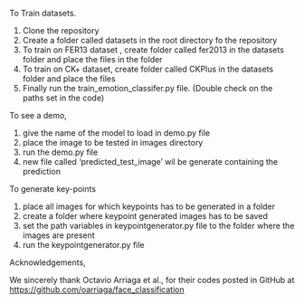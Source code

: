 To Train datasets.

1. Clone the repository
2. Create a folder called datasets in the root directory fo the repository
3. To train on FER13 dataset , create folder called fer2013 in the datasets folder and place the files in the folder
4. To train on CK+ dataset, create folder called CKPlus in the datasets folder and place the files
5. Finally run the train_emotion_classifer.py file. (Double check on the paths set in the code)


To see a demo,


1. give the name of the model to load in demo.py file
2. place the image to be tested in images directory
3. run the demo.py file
4. new file called ‘predicted_test_image’ wil be generate containing the prediction

To generate key-points


1. place all images for which keypoints has to be generated in a folder
2. create a folder where keypoint generated images has to be saved
3. set the path variables in keypointgenerator.py file to the folder where the images are present
4. run the keypointgenerator.py file

Acknowledgements,

We sincerely thank Octavio Arriaga et al., for their codes posted in GitHub at https://github.com/oarriaga/face_classification
